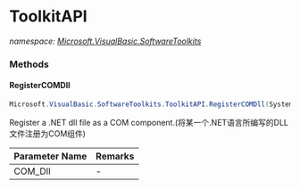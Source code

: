 ﻿# ToolkitAPI
_namespace: [Microsoft.VisualBasic.SoftwareToolkits](./index.md)_





### Methods

#### RegisterCOMDll
```csharp
Microsoft.VisualBasic.SoftwareToolkits.ToolkitAPI.RegisterCOMDll(System.String)
```
Register a .NET dll file as a COM component.(将某一个.NET语言所编写的DLL文件注册为COM组件)

|Parameter Name|Remarks|
|--------------|-------|
|COM_Dll|-|



